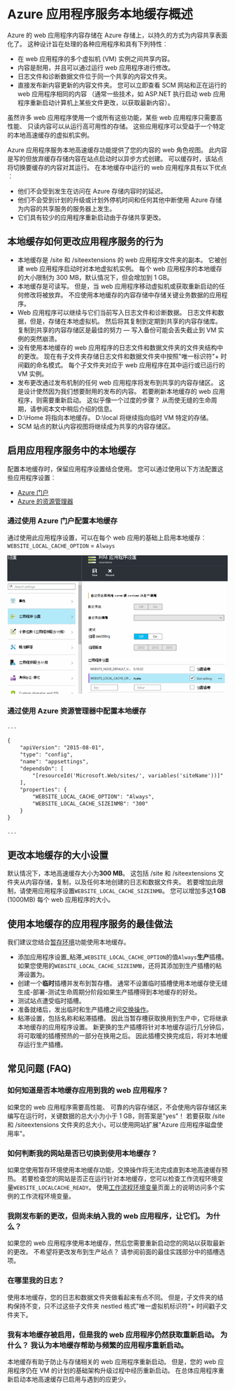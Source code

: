 <properties
   pageTitle="Azure 应用程序服务本地缓存概述 |Microsoft Azure"
   description="本文介绍如何启用、 调整其大小，以及查询 Azure 应用程序服务本地缓存功能的状态"
   services="app-service"
   documentationCenter="app-service"
   authors="SyntaxC4"
   manager="yochayk"
   editor=""
   tags="optional"
   keywords=""/>

<tags
   ms.service="app-service"
   ms.devlang="multiple"
   ms.topic="article"
   ms.tgt_pltfrm="na"
   ms.workload="na"
   ms.date="03/04/2016"
   ms.author="cfowler"/>

# <a name="azure-app-service-local-cache-overview"></a>Azure 应用程序服务本地缓存概述

Azure 的 web 应用程序内容存储在 Azure 存储上，以持久的方式为内容共享表面化了。 这种设计旨在处理的各种应用程序和具有下列特性︰  

* 在 web 应用程序的多个虚拟机 (VM) 实例之间共享内容。
* 内容是耐用，并且可以通过运行 web 应用程序进行修改。
* 日志文件和诊断数据文件位于同一个共享的内容文件夹。
* 直接发布新内容更新的内容文件夹。 您可以立即查看 SCM 网站和正在运行的 web 应用程序相同的内容 （通常一些技术，如 ASP.NET 执行启动 web 应用程序重新启动计算机上某些文件更改，以获取最新内容）。

虽然许多 web 应用程序使用一个或所有这些功能，某些 web 应用程序只需要高性能、 只读内容可以从运行高可用性的存储。 这些应用程序可以受益于一个特定的本地高速缓存的虚拟机实例。

Azure 应用程序服务本地高速缓存功能提供了您的内容的 web 角色视图。 此内容是写的但放弃缓存存储内容在站点启动时以异步方式创建。 可以缓存时，该站点将切换要缓存的内容对其运行。 在本地缓存中运行的 web 应用程序具有以下优点︰

* 他们不会受到发生在访问在 Azure 存储内容时的延迟。
* 他们不会受到计划的升级或计划外停机时间和任何其他中断使用 Azure 存储为内容的共享服务的服务器上发生。
* 它们具有较少的应用程序重新启动由于存储共享更改。

## <a name="how-local-cache-changes-the-behavior-of-app-service"></a>本地缓存如何更改应用程序服务的行为

* 本地缓存是 /site 和 /siteextensions 的 web 应用程序文件夹的副本。 它被创建 web 应用程序启动时对本地虚拟机实例。 每个 web 应用程序的本地缓存的大小限制为 300 MB，默认情况下，但会增加到 1 GB。
* 本地缓存是可读写。 但是，当 web 应用程序移动虚拟机或获取重新启动的任何修改将被放弃。 不应使用本地缓存的内容存储中存储关键业务数据的应用程序。
* Web 应用程序可以继续与它们当前写入日志文件和诊断数据。 日志文件和数据，但是，存储在本地虚拟机。 然后将其复制到定期到共享的内容存储库。 复制到共享的内容存储区是最佳的努力 — 写入备份可能会丢失截止到 VM 实例的突然崩溃。
* 没有使用本地缓存的 web 应用程序的日志文件和数据文件夹的文件夹结构中的更改。 现在有子文件夹存储日志文件和数据文件夹中按照"唯一标识符"+ 时间戳的命名模式。 每个子文件夹对应于 web 应用程序在其中运行或已运行的 VM 实例。  
* 发布更改通过发布机制的任何 web 应用程序将发布到共享的内容存储区。 这是设计使然因为我们想要耐用的发布的内容。 若要刷新本地缓存的 web 应用程序，则需要重新启动。 这似乎像一个过度的步骤？ 从而使无缝的生命周期，请参阅本文中稍后介绍的信息。
* D:\Home 将指向本地缓存。 D:\local 将继续指向临时 VM 特定的存储。
* SCM 站点的默认内容视图将继续成为共享的内容存储区。

## <a name="enable-local-cache-in-app-service"></a>启用应用程序服务中的本地缓存

配置本地缓存时，保留应用程序设置结合使用。 您可以通过使用以下方法配置这些应用程序设置︰

* [Azure 门户](#Configure-Local-Cache-Portal)
* [Azure 的资源管理器](#Configure-Local-Cache-ARM)

### <a name="configure-local-cache-by-using-the-azure-portal"></a>通过使用 Azure 门户配置本地缓存
<a name="Configure-Local-Cache-Portal"></a>

通过使用此应用程序设置，可以在每个 web 应用的基础上启用本地缓存︰`WEBSITE_LOCAL_CACHE_OPTION` = `Always`  

![Azure 的门户应用程序设置︰ 本地缓存](media/app-service-local-cache/app-service-local-cache-configure-portal.png)

### <a name="configure-local-cache-by-using-azure-resource-manager"></a>通过使用 Azure 资源管理器中配置本地缓存
<a name="Configure-Local-Cache-ARM"></a>

```
...

{
    "apiVersion": "2015-08-01",
    "type": "config",
    "name": "appsettings",
    "dependsOn": [
        "[resourceId('Microsoft.Web/sites/', variables('siteName'))]"
    ],
    "properties": {
        "WEBSITE_LOCAL_CACHE_OPTION": "Always",
        "WEBSITE_LOCAL_CACHE_SIZEINMB": "300"
    }
}

...
```

## <a name="change-the-size-setting-in-local-cache"></a>更改本地缓存的大小设置

默认情况下，本地高速缓存大小为**300 MB**。 这包括 /site 和 /siteextensions 文件夹从内容存储，复制，以及任何本地创建的日志和数据文件夹。 若要增加此限制，请使用应用程序设置`WEBSITE_LOCAL_CACHE_SIZEINMB`。 您可以增加多达**1 GB** (1000MB) 每个 web 应用程序的大小。

## <a name="best-practices-for-using-app-service-local-cache"></a>使用本地缓存的应用程序服务的最佳做法

我们建议您结合[暂存环境](../app-service-web/web-sites-staged-publishing.md)功能使用本地缓存。

* 添加应用程序设置_粘滞_`WEBSITE_LOCAL_CACHE_OPTION`的值`Always`**生产**插槽。 如果您使用的`WEBSITE_LOCAL_CACHE_SIZEINMB`，还将其添加到生产插槽的粘滞设置为。
* 创建一个**临时**插槽并发布到暂存槽。 通常不设置临时插槽使用本地缓存使无缝生成-部署-测试生命周期分阶段如果生产插槽得到本地缓存的好处。
*   测试站点遭受临时插槽。  
*   准备就绪后，发出临时和生产插槽之间[交换操作](../app-service-web/web-sites-staged-publishing.md#to-swap-deployment-slots)。  
*   粘滞设置，包括名称和粘滞插槽。 因此当暂存槽获取换用到生产中，它将继承本地缓存的应用程序设置。 新更换的生产插槽将针对本地缓存运行几分钟后，将可取暖的插槽预热的一部分在换用之后。 因此插槽交换完成后，将对本地缓存运行生产插槽。

## <a name="frequently-asked-questions-faq"></a>常见问题 (FAQ)

### <a name="how-can-i-tell-if-local-cache-applies-to-my-web-app"></a>如何知道是否本地缓存应用到我的 web 应用程序？

如果您的 web 应用程序需要高性能、 可靠的内容存储区，不会使用内容存储区来编写在运行时，关键数据的总大小为小于 1 GB，则答案是"yes"！ 若要获取 /site 和 /siteextensions 文件夹的总大小，可以使用网站扩展"Azure 应用程序磁盘使用率"。  

### <a name="how-can-i-tell-if-my-site-has-switched-to-using-local-cache"></a>如何判断我的网站是否已切换到使用本地缓存？

如果您使用暂存环境使用本地缓存功能，交换操作将无法完成直到本地高速缓存预热。 若要检查您的网站是否正在运行针对本地缓存，您可以检查工作流程环境变量`WEBSITE_LOCALCACHE_READY`。 使用[工作流程环境变量](https://github.com/projectkudu/kudu/wiki/Process-Threads-list-and-minidump-gcdump-diagsession#process-environment-variable)页面上的说明访问多个实例的工作流程环境变量。  

### <a name="i-just-published-new-changes-but-my-web-app-does-not-seem-to-have-them-why"></a>我刚发布新的更改，但尚未纳入我的 web 应用程序，让它们。 为什么？

如果您的 web 应用程序使用本地缓存，然后您需要重新启动您的网站以获取最新的更改。 不希望将更改发布到生产站点？ 请参阅前面的最佳实践部分中的插槽选项。

### <a name="where-are-my-logs"></a>在哪里我的日志？

使用本地缓存，您的日志和数据文件夹做看起来有点不同。 但是，子文件夹的结构保持不变，只不过这些子文件夹 nestled 格式"唯一虚拟机标识符"+ 时间戳子文件夹下。

### <a name="i-have-local-cache-enabled-but-my-web-app-still-gets-restarted-why-is-that-i-thought-local-cache-helped-with-frequent-app-restarts"></a>我有本地缓存被启用，但是我的 web 应用程序仍然获取重新启动。 为什么？ 我认为本地缓存帮助与频繁的应用程序重新启动。

本地缓存有助于防止与存储相关的 web 应用程序重新启动。 但是，您的 web 应用程序仍在 VM 的计划的基础架构升级过程中经历重新启动。 在总体应用程序重新启动本地高速缓存已启用与遇到的应更少。
